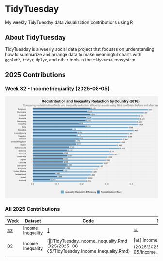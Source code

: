 # TidyTuesday
My weekly TidyTuesday data visualization contributions using R

## About TidyTuesday
TidyTuesday is a weekly social data project that focuses on understanding how to summarize and arrange data to make meaningful charts with `ggplot2`, `tidyr`, `dplyr`, and other tools in the `tidyverse` ecosystem.

## 2025 Contributions

### Week 32 - Income Inequality (2025-08-05)
![Latest Plot](2025/2025-08-05/Income_Inequality.png)


### All 2025 Contributions

| Week | Dataset | Code | Plots |
|------|---------|------|-------|
| [32](025/2025-08-05/) | Income Inequality | [📝](025/2025-08-05/TidyTuesday_Income_Inequality.Rmd) | [📊](2025/2025-08-05/Income_Inequality.png) |
| [32](025/2025-08-05/) | Income Inequality | [📝]TidyTuesday_Income_Inequality.Rmd (025/2025-08-05/TidyTuesday_Income_Inequality.Rmd) | [📊] Income_Inequality.png (2025/2025-08-05/Income_Inequality.png)) |


